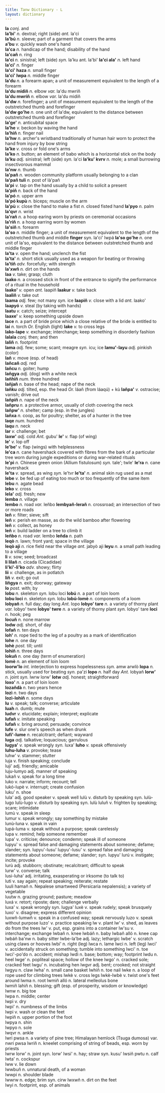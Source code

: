 ```yaml
---
title: Tanw Dictionary - L
layout: dictionary
---
```


__la__	_conj._	and				
__la'bi'__	_n._	dextral; right (side)	_ant._	la'ci		
__la'bú__	_n._	sleeve; part of a garment that covers the arms				
__a'bu__	_v._	quickly wash one's hand				
__la'ca__	_n._	handicap of the hand; disability of the hand				
__la'cañ__	_n._	ring				
__la'ci__	_n._	sinistral; left (side)	_syn._	la'ku	ant.	la'bi'
__la'ci ala'__	_n._	left hand				
__la'ci'__	_n._	finger				
__la'ci' haza__	_n._	small finger				
__la'ci' lwpa__	_n._	middle finger				
__la'du__	_n._	a forearm apan; a unit of measurement equivalent to the length of a forearm				
__la'du midiñ__	_n._	elbow	_var._	la'du mwriñ		
__la'du mwriñ__	_n._	elbow	_var._	la'du midiñ		
__la'dw__	_n._	forefinger; a unit of measurement equivalent to the length of the outstretched thumb and forefinger				
__la'dw go'he__	_n._	one unit of la'dw, equivalent to the distance between outstretched thumb and forefinger				
__la'ge'__	_n._	anticubital space		
__la'he__	_v._	beckon by waving the hand		
__la'hiñ__	_n._	finger nail		
__la'hw__	_n._	archer's wristband traditionally of human hair worn to protect the hand from injury by bow string		
__la'ke__	_v._	cross or fold one's arms		
__la'ko__	_n._	button; an element of babo which is a horizontal stick on the body		
__la'ku__	_adj._	sinistral; left (side)	_syn._	la'ci
__la'ku' kvrv__	_n._	mole; a small burrowing insectivorous mammal 		
__la'nw__	_n._	thumb		
__la'pañ__	_n._	wooden community platform usually belonging to a clan		
__la'pañ tuli__	_n._	post of là'pañ		
__la'pi__	_v._	tap on the hand usually by a child to solicit a present		
__la'piñ__	_n._	back of the hand		
__la'pó__	_n._	upper arm		
__la'pó kupù__	_n._	biceps; muscle on the arm		
__la'pù__	_v._	close the hand to make a fist	_n._	closed fisted hand
__la'pyo__	_n._	palm		
__la'qvr__	_n._	wrist		
__la'rañ__	_n._	a hoop earing worn by priests on ceremonial occasions		
__la'riñ__	_n._	a hoop earring worn by women		
__la'siñ__	_n._	forearm		
__la'so__	_n._	middle finger; a unit of measurement equivalent to the length of the outstretched thumb and middle __finger__	syn.	la'ci' lwpá
__la'so go'he__	_n._	one unit of la'so, equivalent to the distance between outstretched thumb and middle finger		
__la'ta__	_v._	open the hand; unclench the fist		
__la'ta'__	_n._	short stick usually used as a weapon for beating or throwing		
__la'tiñ__	_adv._	forcefully; with strength		
__la'xwñ__	_n._	dirt on the hands		
__laa__	_v._	take; grasp; cluth		
__laako__	_n._	a crossed stick in front of the entrance to signify the performance of a ritual in the household		
__laako'__	_v._	open	_ant._	laapiñ
__laakur__	_v._	take back		
__laaliñ__	_v._	take out		
__laama__	_adj._	few; not many	_syn._	ice
__laapiñ__	_v._	close with a lid	_ant._	laako'
__laapyó__	_v._	steal (by taking with hands)		
__laatu__	_v._	catch; seize; intercept		
__laaxe'__	_v._	keep something upside down		
__lace__	_n._	a part of bride price which a close relative of the bride is entitled to		
__lai__	_n._	torch	_Or._ 	English (light)
__lake__	_v._	to cross legs		
__lako-lape__	_v._	exchange; interchange; keep something in disorderly fashion		
__lalala__	_conj._	then; and then		
__laliñ__	_n._	footprint		
__lama__	_adj._	few; some; scant; meagre	_syn._	icu; ice
__lamu'-layu__	_adj._	pinkish (color)		
__lañ__	_v._	move (esp. of head)		
__lañcañ__	_adj._	red		
__lañcu__	_n._	goiter; hump		
__lañgya__	_adj._	(dog) with a white neck		
__lañhiñ__	_num._	three hundred		
__lañjañ__	_n._	base of the head; nape of the neck		
__lañku__	_adj._	tilted, esp. the head	_Or._	láañ (from láaqú) + kù
__lañpa'__	_v._	ostracise; vanish; drive out		
__lañpiñ__	_n._	nape of the neck		
__lañpru__	_n._	a protective armor, usually of cloth covering the neck		
__lañpw'__	_n._	shelter; camp (esp. in the jungles)		
__lañxa__	_n._	coop, as for poultry; shelter, as of a hunter in the tree		
__laqe__	_num._	hundred		
__laqu__	_n._	neck		
__lar__	_v._	challenge; bet		
__laxw'__	_adj._	cold	_Ant._	gubu'
__le'__	_v._	flap (of wing)		
__le'__	_v._	lop off		
__le'be'__	_v._	flap (wings) with helplessness		
__le'ca__	_n._	cane havershack covered with fibres from the bark of a particular tree worn during jungle expeditions or during war-related rituals		
__le'pì__	_n._	Chinese green onion (Allium fistulosum)	_syn._	tale'; twle'
__le'ra__	_n._	cane havershack 		
__le'ta__	_v._	spread, as wing	_syn._	le'tvr
__le'ta'__	_n._	animal skin rug used as a mat		
__lebe__	_v._	be fed up of eating too much or too frequently of the same item		
__lebu__	_n._	agate bead		
__leko__	_v._	cross		
__lela'__	_adj._	fresh; new		
__lemba__	_n._	village		
__lembo__	_n._	road	_var._	leñbo
__lembyañ-lerañ__	_n._	crossroad; an intersection of two or more roads		
__leñ__	_v._	filter; sieve; sift		
__leñ__	_v._	perish en masse, as do the wild bamboo after flowering		
__leñ__	_v._	collect, as honey		
__leñ__	_v._	build ladder on a tree to climb it		
__leñbo__	_n._	road	_var._	lembo
__leñda__	_n._	path		
__leqò__	_n._	lawn; front yard; space in the village		
__leqò aji__	_n._	rice field near the village	_ant._	jabyò aji
__leyu__	_n._	a small path leading to a village		
__li__	_v._	sow; seed; broadcast		
__li lilañ__	_n._	cicada (Cicadidae)		
__li'ki'-li'ko__	_adv._	showy; flirty		
__lii__	_v._	challenge, as in potlatch		
__liñ__	_v._	exit; go out		
__liñgya__	_n._	exit; doorway; gateway		
__lo__	_post._	with; by		
__lobu__	_n._	skeleton	_syn._	lobu loci
__lobú__	_n._	a part of loin loom		
__lobu loci__	_n._	skeleton	_syn._	lobu
__lobú-lomè__	_n._	components of a loom		
__lobyañ__	_n._	full day; day long	_Ant._	lopo
__lobyo' tare__	_n._ 	a variety of thorny plant	_var._	lobyo' twre
__lobyo' twre__	_n._	a variety of thorny plant	_syn._	lobyo' tare
__loci__	_n._	hook; peg		
__locuñ__	_n._	none marrow		
__lodw__	_adj._	short, of day		
__lofañ__	_n._	ten days		
__loh'__	_n._	rope tied to the leg of a poultry as a mark of identification		
__lohe__	_n._	one day		
__lohè__	_post._	till; until		
__lohiñ__	_n._	three days		
__lokuñ__	_n._	one day (term of enumeration)		
__lomè__	_n._	an element of loin loom		
__loorw'lo__	_int._	interjection to express hopelessness	_syn._	amw arwlò
__lopa__	_n._	stick, usually used for beating	_syn._	pa'zi
__lopo__	_n._	half day	_Ant._	lobyañ
__lorw'__	_n._	joint	_syn._	lwrw lorw'
__lotw__	_adj._	honest; straightforward		
__loxo'__	_n._	a part of loin loom		
__lozañdà__	_n._	two years hence		
__lozì__	_n._	two days		
__lozì-lohiñ__	_n._	some days		
__lu__	_v._	speak; talk; converse; articulate		
__luah__	_n._	dumb; mute		
__ludvr__	_v._	elucidate; explain; interpret; explicate		
__lufañ__	_v._	imitate speaking		
__lufañ__	_v._	bring around; persuade; convince		
__lufe__	_v._	slur one's speech as when drunk		
__lufi'-lume__	_n._	recalcitrant; defiant; wayward		
__luga__	_adj._	talkative; loquacious; garrulous		
__lugya'__	_v._	speak wrongly	_syn._	luxa'
__luho__	_v._	speak offensively		
__luhu-luha__	_v._	provoke; tease		
luhw'	v.	stammer; stutter		
luja	v.	finish speaking; conclude		
luji'	adj.	friendly; amicable		
luju-lumyo	adj.	manner of speaking		
lukañ	v.	speak for a long time		
luko	v.	narrate; inform; recount; tell		
lukó-lupè	v.	interrupt; create confusion		
luku'	n.	shoe		
lula'	adj.	good speaker	v.	speak well
lulù	v.	disturb by speaking	syn.	lulù-lugo
lulù-lugo	v.	disturb by speaking	syn.	lulù
luluñ	v.	frighten by speaking; scare; intimidate		
lumù	v.	speak in sleep		
lumur	v.	speak wrongly; say something by mistake		
lunù-luna	v.	speak in vain		
lupá-luma	v.	speak without a purpose; speak carelessly		
lupa	v.	remind; help someone remember		
lupa'	v.	criticise; denounce; condemn; speak ill of someone		
lupyu'	v.	spread false and damaging statements about someone; defame; slander; 	syn.	lupyu'-lusu'
lupyu'-lusu'	v.	spread false and damaging statements about someone; defame; slander; 	syn.	lupyu'
lurú	v.	instigate; incite; provoke		
lurù	adj.	stubborn; obstinate; recalcitrant; difficult to speak		
lurw'	v.	converse; talk		
lusi-luha'	adj.	irritating, exasperating or irksome (to talk to)		
luti	v.	say again; repeat speaking; reiterate; restate		
luuli hamañ	n.	Nepalese smartweed (Persicaria nepalensis); a variety of vegetable		
luutw	n.	grazing ground; pasture; meadow		
luxá	v.	retort; riposte; dare; challenge verbally		
luxa'	v.	speak wrongly	syn.	lugya'
luxè	v.	speak rudely; speak brusquely		
luxo'	v.	disagree; express different opinion		
luxwñ-lumwñ	v.	speak in a confused way; speak nervously
luzo	v.	speak without purpose
luzo'	v.	practice speaking
lw	v.	plant
lw'	v.	shed, as leaves do from the trees
lw'	v.	put, esp. grains into a container
lw'su	v.	interchange; exchange
lwbañ	n.	knee
lwbáñ	n.	baby
lwbañ alló	n.	knee cap
lwbáñ ba'nw	n.	baby sitter
lwbe-la'be	adj.	lazy; lethargic
lwbe'	v.	scratch using claws or hooves
lwbi'	n.	right (leg)
lwca	n.	lame
lwci	n.	left (leg)
lwci'	v.	accidentally struck on something; tumble into something
lwci'	n.	toe
lwci'-po'do	n.	accident; mishap
lwdì	n.	base; bottom; way; footprint
lwdu	n.	heel
lwge'	n.	popliteal space; hollow of the knee
lwgo'	n.	cracked sole; cracked feet
lwgu'	n.	incubating hen
lwgvr	adj.	bent; crooked; not straight
lwgyu	n.	claw
lwha'	n.	small cane basket
lwhiñ	n.	toe nail
lwke	n.	a loop of rope used for climbing trees
lwkè	v.	cross legs
lwkè-lwbè	v.	twist one's feet around
lwma	n.	root
lwmiñ alló	n.	lateral melleolus bone		
lwmiñ lahiñ	n.	blessing; gift (esp. of prosperity, wisdom or knowledge)		
lwnw	n.	big toe		
lwpa	n.	middle; center		
lwpì	v.	dry		
lwpi'	n.	numbness of the limbs		
lwpi	v.	wash or clean the feet		
lwpiñ	n.	upper portion of the foot		
lwpya	n.	shin		
lwpyo	n.	sole		
lwqvr	n.	ankle		
lwri pwsa	n.	a variety of pine tree; Himalayan hemlock (Tsuga dumosa)	var.	nwri pwsa
lwriñ	n.	kneelet comprising of string of beads, esp. worn by priests		
lwrw lorw'	n.	joint	syn.	lorw'
lwsi'	n.	hay; straw	syn.	kusu'
lwsiñ pwtu	n.	calf		
lwta'	n.	cockspur		
lww	v.	lie down		
lwwbuñ	n.	unnatural death, of a woman		
lwwpi	n.	shoulder blade		
lwwrw	n.	edge; brim	syn.	cirw
lwxwñ	n.	dirt on the feet		
lwyi	n.	footprint, esp. of animals		
